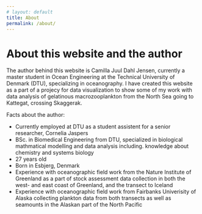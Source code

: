 ```yaml
---
# layout: default
title: About
permalink: /about/
---
```

# **About this website and the author**

The author behind this website is Camilla Juul Dahl Jensen, currently a master student in Ocean Engineering at the Technical University of Denmark (DTU), specializing in oceanography. I have created this website as a part of a projecy for data visualization to show some of my work with data analysis of gelatinous macrozooplankton from the North Sea going to Kattegat, crossing Skaggerak. 

Facts about the author: 
* Currently employed at DTU as a student assistent for a senior researcher, Cornelia Jaspers
* BSc. in Biomedical Engineering from DTU, specialized in biological mathmatical modelling and data analysis including. knowledge about chemistry and systems biology
* 27 years old 
* Born in Esbjerg, Denmark 
* Experience with oceanographic field work from the Nature Institute of Greenland as a part of stock assessment data collection in both the west- and east coast of Greenland, and the transect to Iceland
* Experience with oceanographic field work from Fairbanks Univerisity of Alaska collecting plankton data from both transects as well as seamounts in the Alaskan part of the North Pacific 


<!-- This is the base Jekyll theme. You can find out more info about customizing your Jekyll theme, as well as basic Jekyll usage documentation at [jekyllrb.com](https://jekyllrb.com/) -->

<!-- You can find the source code for Minima at GitHub:
[jekyll][jekyll-organization] /
[minima](https://github.com/jekyll/minima)

You can find the source code for Jekyll at GitHub:
[jekyll][jekyll-organization] /
[jekyll](https://github.com/jekyll/jekyll)


[jekyll-organization]: https://github.com/jekyll* -->
